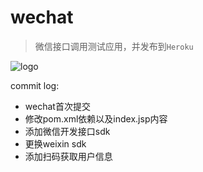 # wechat
>微信接口调用测试应用，并发布到`Heroku`

![logo](http://strongimg.qiniudn.com/logo_合体logo_weixinhoutaism.png)

commit log:
* wechat首次提交
* 修改pom.xml依赖以及index.jsp内容
* 添加微信开发接口sdk
* 更换weixin sdk
* 添加扫码获取用户信息
